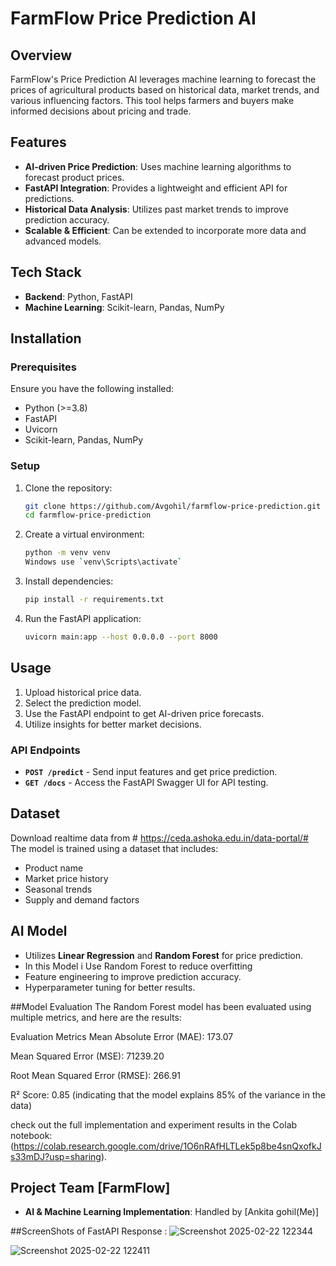 
# FarmFlow Price Prediction AI

## Overview
FarmFlow's Price Prediction AI leverages machine learning to forecast the prices of agricultural products based on historical data, market trends, and various influencing factors. This tool helps farmers and buyers make informed decisions about pricing and trade.

## Features
- **AI-driven Price Prediction**: Uses machine learning algorithms to forecast product prices.
- **FastAPI Integration**: Provides a lightweight and efficient API for predictions.
- **Historical Data Analysis**: Utilizes past market trends to improve prediction accuracy.
- **Scalable & Efficient**: Can be extended to incorporate more data and advanced models.

## Tech Stack
- **Backend**: Python, FastAPI
- **Machine Learning**: Scikit-learn, Pandas, NumPy

## Installation
### Prerequisites
Ensure you have the following installed:
- Python (>=3.8)
- FastAPI
- Uvicorn
- Scikit-learn, Pandas, NumPy

### Setup
1. Clone the repository:
   ```sh
   git clone https://github.com/Avgohil/farmflow-price-prediction.git
   cd farmflow-price-prediction
   ```

2. Create a virtual environment:
   ```sh
   python -m venv venv
   Windows use `venv\Scripts\activate`
   ```

3. Install dependencies:
   ```sh
   pip install -r requirements.txt
   ```

4. Run the FastAPI application:
   ```sh
   uvicorn main:app --host 0.0.0.0 --port 8000
   ```

## Usage
1. Upload historical price data.
2. Select the prediction model.
3. Use the FastAPI endpoint to get AI-driven price forecasts.
4. Utilize insights for better market decisions.

### API Endpoints
- **`POST /predict`** - Send input features and get price prediction.
- **`GET /docs`** - Access the FastAPI Swagger UI for API testing.

## Dataset
Download realtime data from # https://ceda.ashoka.edu.in/data-portal/#
The model is trained using a dataset that includes:
- Product name
- Market price history
- Seasonal trends
- Supply and demand factors

## AI Model
- Utilizes **Linear Regression** and **Random Forest** for price prediction.
- In this Model i Use Random Forest to reduce overfitting
- Feature engineering to improve prediction accuracy.
- Hyperparameter tuning for better results.

##Model Evaluation
The Random Forest model has been evaluated using multiple metrics, and here are the results:

Evaluation Metrics
Mean Absolute Error (MAE): 173.07

Mean Squared Error (MSE): 71239.20

Root Mean Squared Error (RMSE): 266.91

R² Score: 0.85 (indicating that the model explains 85% of the variance in the data)

check out the full implementation and experiment results in the Colab notebook:(https://colab.research.google.com/drive/1O6nRAfHLTLek5p8be4snQxofkJs33mDJ?usp=sharing).


## Project Team [FarmFlow]
- **AI & Machine Learning Implementation**: Handled by [Ankita gohil(Me)]

##ScreenShots of FastAPI Response :
![Screenshot 2025-02-22 122344](https://github.com/user-attachments/assets/63db7d96-16f6-40c2-9126-cf154160b840)

![Screenshot 2025-02-22 122411](https://github.com/user-attachments/assets/b57b436f-b4b7-4eea-9525-633555501610)

